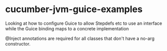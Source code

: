 cucumber-jvm-guice-examples
===========================

Looking at how to configure Guice to allow Stepdefs etc to use an interface while the Guice binding maps to a concrete implementation

@Inject annotations are required for all classes that don't have a no-arg constructor.
